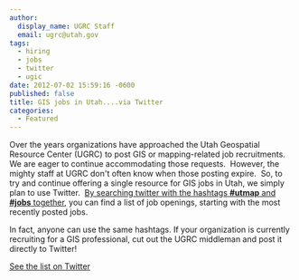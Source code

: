 ```yaml
---
author:
  display_name: UGRC Staff
  email: ugrc@utah.gov
tags:
  - hiring
  - jobs
  - twitter
  - ugic
date: 2012-07-02 15:59:16 -0600
published: false
title: GIS jobs in Utah....via Twitter
categories:
  - Featured
---
```


<p>Over the years organizations have approached the Utah Geospatial Resource Center (UGRC) to post GIS or mapping-related job recruitments. We are eager to continue accommodating those requests.  However, the mighty staff at UGRC don't often know when those posting expire.  So, to try and continue offering a single resource for GIS jobs in Utah, we simply plan to use Twitter.  <a href="https://twitter.com/#!/search/utmap%20jobs">By searching twitter with the hashtags <strong>#utmap</strong> and <strong>#jobs</strong> together</a>, you can find a list of job openings, starting with the most recently posted jobs.</p>
<p>In fact, anyone can use the same hashtags. If your organization is currently recruiting for a GIS professional, cut out the UGRC middleman and post it directly to Twitter!</p>
<p><a href="https://twitter.com/#!/search/utmap%20jobs">See the list on Twitter</a></p>
